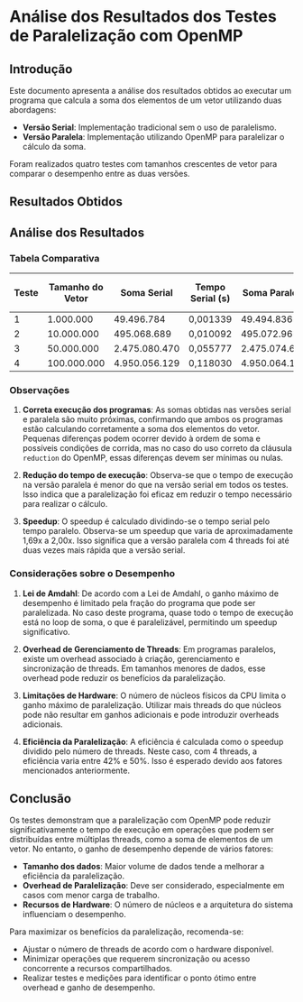 # Análise dos Resultados dos Testes de Paralelização com OpenMP

## Introdução

Este documento apresenta a análise dos resultados obtidos ao executar um programa que calcula a soma dos elementos de um vetor utilizando duas abordagens:

- **Versão Serial**: Implementação tradicional sem o uso de paralelismo.
- **Versão Paralela**: Implementação utilizando OpenMP para paralelizar o cálculo da soma.

Foram realizados quatro testes com tamanhos crescentes de vetor para comparar o desempenho entre as duas versões.

## Resultados Obtidos

## Análise dos Resultados

### Tabela Comparativa

| Teste | Tamanho do Vetor | Soma Serial     | Tempo Serial (s) | Soma Paralela     | Tempo Paralelo (s) | Speedup |
|-------|------------------|-----------------|------------------|-------------------|--------------------|---------|
| 1     | 1.000.000        | 49.496.784      | 0,001339         | 49.494.836        | 0,000793           | 1,69x   |
| 2     | 10.000.000       | 495.068.689     | 0,010092         | 495.072.961       | 0,005563           | 1,81x   |
| 3     | 50.000.000       | 2.475.080.470   | 0,055777         | 2.475.074.659     | 0,027928           | 2,00x   |
| 4     | 100.000.000      | 4.950.056.129   | 0,118030         | 4.950.064.162     | 0,061249           | 1,93x   |

### Observações

1. **Correta execução dos programas**: As somas obtidas nas versões serial e paralela são muito próximas, confirmando que ambos os programas estão calculando corretamente a soma dos elementos do vetor. Pequenas diferenças podem ocorrer devido à ordem de soma e possíveis condições de corrida, mas no caso do uso correto da cláusula `reduction` do OpenMP, essas diferenças devem ser mínimas ou nulas.

2. **Redução do tempo de execução**: Observa-se que o tempo de execução na versão paralela é menor do que na versão serial em todos os testes. Isso indica que a paralelização foi eficaz em reduzir o tempo necessário para realizar o cálculo.

3. **Speedup**: O speedup é calculado dividindo-se o tempo serial pelo tempo paralelo. Observa-se um speedup que varia de aproximadamente 1,69x a 2,00x. Isso significa que a versão paralela com 4 threads foi até duas vezes mais rápida que a versão serial.

### Considerações sobre o Desempenho

1. **Lei de Amdahl**: De acordo com a Lei de Amdahl, o ganho máximo de desempenho é limitado pela fração do programa que pode ser paralelizada. No caso deste programa, quase todo o tempo de execução está no loop de soma, o que é paralelizável, permitindo um speedup significativo.

2. **Overhead de Gerenciamento de Threads**: Em programas paralelos, existe um overhead associado à criação, gerenciamento e sincronização de threads. Em tamanhos menores de dados, esse overhead pode reduzir os benefícios da paralelização.

3. **Limitações de Hardware**: O número de núcleos físicos da CPU limita o ganho máximo de paralelização. Utilizar mais threads do que núcleos pode não resultar em ganhos adicionais e pode introduzir overheads adicionais.

4. **Eficiência da Paralelização**: A eficiência é calculada como o speedup dividido pelo número de threads. Neste caso, com 4 threads, a eficiência varia entre 42% e 50%. Isso é esperado devido aos fatores mencionados anteriormente.

## Conclusão

Os testes demonstram que a paralelização com OpenMP pode reduzir significativamente o tempo de execução em operações que podem ser distribuídas entre múltiplas threads, como a soma de elementos de um vetor. No entanto, o ganho de desempenho depende de vários fatores:

- **Tamanho dos dados**: Maior volume de dados tende a melhorar a eficiência da paralelização.
- **Overhead de Paralelização**: Deve ser considerado, especialmente em casos com menor carga de trabalho.
- **Recursos de Hardware**: O número de núcleos e a arquitetura do sistema influenciam o desempenho.

Para maximizar os benefícios da paralelização, recomenda-se:

- Ajustar o número de threads de acordo com o hardware disponível.
- Minimizar operações que requerem sincronização ou acesso concorrente a recursos compartilhados.
- Realizar testes e medições para identificar o ponto ótimo entre overhead e ganho de desempenho.

